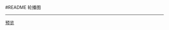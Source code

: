 ﻿#README
轮播图

---
[预览][1]


  [1]: https://helloforrestworld.github.io/javascriptLab/%E7%89%B9%E6%95%88%E8%BD%AE%E6%92%AD%E5%9B%BE/index.html